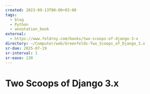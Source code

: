 ```yaml
---
created: 2023-09-13T00:00+03:00
tags:
  - blog
  - Python
  - annotation_book
external:
  - https://www.feldroy.com/books/two-scoops-of-django-3-x
directory: ~/Computer/web/Greenfelds-Two_Scoops_of_Django_3.x
sr-due: 2025-07-19
sr-interval: 1
sr-ease: 130
---
```


# Two Scoops of Django 3.x
